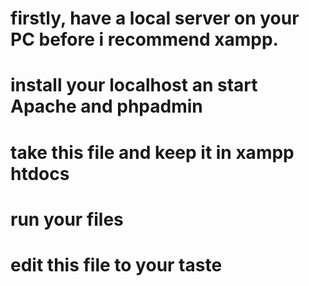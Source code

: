 # firstly, have a local server on your PC before i recommend xampp.

# install your localhost an start Apache and phpadmin

# take this file and keep it in xampp htdocs

# run your files 

# edit this file to your taste